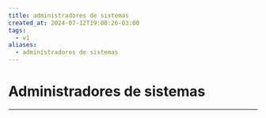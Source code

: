 ```yaml
---
title: administradores de sistemas
created_at: 2024-07-12T19:00:26-03:00
tags:
  - v1
aliases:
  - administradores de sistemas
---
```

# Administradores de sistemas
---

